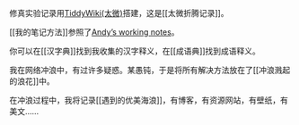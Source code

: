 修真实验记录用[TiddyWiki(太微)](https://tiddlywiki.com/#WikiText)搭建，这是[[太微折腾记录]]。

[[我的笔记方法]]参照了[Andyʼs working notes](https://notes.andymatuschak.org/)。

你可以在[[汉字典]]找到我收集的汉字释义，在[[成语典]]找到成语释义。

我在网络冲浪中，有过许多疑惑。某愚钝，于是将所有解决方法放在了[[冲浪溅起的浪花]]中。

在冲浪过程中，我将记录[[遇到的优美海浪]]，有博客，有资源网站，有壁纸，有美文……